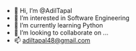 - 👋 Hi, I’m @AdilTapal
- 👀 I’m interested in Software Engineering
- 🌱 I’m currently learning Python
- 💞️ I’m looking to collaborate on ...
- 📫 adiltapal48@gmail.com

<!---
AdilTapal/AdilTapal is a ✨ special ✨ repository because its `README.md` (this file) appears on your GitHub profile.
You can click the Preview link to take a look at your changes.
--->
